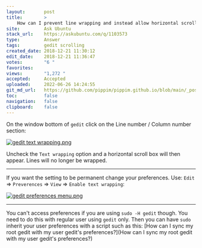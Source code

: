 ```yaml
---
layout:       post
title:        >
    How can I prevent line wrapping and instead allow horizontal scrolling in Gedit?
site:         Ask Ubuntu
stack_url:    https://askubuntu.com/q/1103573
type:         Answer
tags:         gedit scrolling
created_date: 2018-12-21 11:30:12
edit_date:    2018-12-21 11:36:47
votes:        "6 "
favorites:    
views:        "1,272 "
accepted:     Accepted
uploaded:     2022-06-26 14:24:55
git_md_url:   https://github.com/pippim/pippim.github.io/blob/main/_posts/2018/2018-12-21-How-can-I-prevent-line-wrapping-and-instead-allow-horizontal-scrolling-in-Gedit_.md
toc:          false
navigation:   false
clipboard:    false
---
```


On the window bottom of `gedit` click on the Line number / Column number section:

[![gedit text wrapping.png][1]][1]

Uncheck the `Text wrapping` option and a horizontal scroll box will then appear. Lines will no longer be wrapped.


----------


If you want the setting to be permanent change your preferences. Use: `Edit` => `Preverences` => `View` => `Enable text wrapping`:

[![gedit preferences menu.png][2]][2]

----------


You can't access preferences if you are using `sudo -H gedit` though. You need to do this with regular user using `gedit` only. Then you can have `sudo` inherit your user preferences with a script such as this: [How can I sync my root gedit with my user gedit&#39;s preferences?](How can I sync my root gedit with my user gedit&#39;s preferences?)


  [1]: https://i.stack.imgur.com/UPHVs.png
  [2]: https://i.stack.imgur.com/roiojm.png
